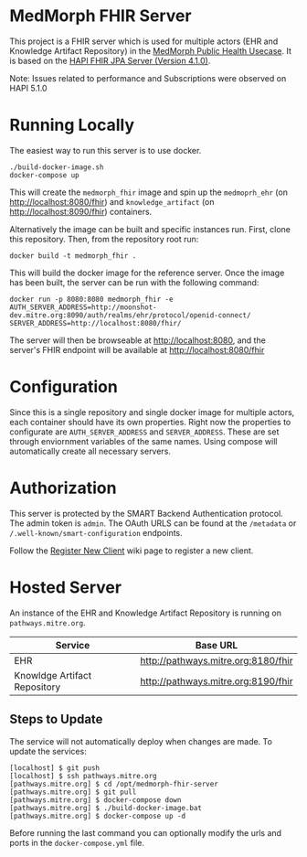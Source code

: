 # MedMorph FHIR Server

This project is a FHIR server which is used for multiple actors (EHR and Knowledge Artifact Repository) in the [MedMorph Public Health Usecase](https://build.fhir.org/ig/HL7/fhir-medmorph/usecases.html). It is based on the [HAPI FHIR JPA Server (Version 4.1.0)](https://github.com/hapifhir/hapi-fhir-jpaserver-starter).

Note: Issues related to performance and Subscriptions were observed on HAPI 5.1.0

# Running Locally

The easiest way to run this server is to use docker.

```
./build-docker-image.sh
docker-compose up
```

This will create the `medmorph_fhir` image and spin up the `medmoprh_ehr` (on [http://localhost:8080/fhir](http://localhost:8080/fhir)) and `knowledge_artifact` (on [http://localhost:8090/fhir](http://localhost:8090/fhir)) containers.

Alternatively the image can be built and specific instances run. First, clone this repository. Then, from the repository root run:

```
docker build -t medmorph_fhir .
```

This will build the docker image for the reference server. Once the image has
been built, the server can be run with the following command:

```
docker run -p 8080:8080 medmorph_fhir -e AUTH_SERVER_ADDRESS=http://moonshot-dev.mitre.org:8090/auth/realms/ehr/protocol/openid-connect/ SERVER_ADDRESS=http://localhost:8080/fhir/
```

The server will then be browseable at
[http://localhost:8080](http://localhost:8080), and the
server's FHIR endpoint will be available at
[http://localhost:8080/fhir](http://localhost:8080/fhir)

# Configuration

Since this is a single repository and single docker image for multiple actors, each container should have its own properties. Right now the properties to configurate are `AUTH_SERVER_ADDRESS` and `SERVER_ADDRESS`. These are set through enviornment variables of the same names. Using compose will automatically create all necessary servers.

# Authorization

This server is protected by the SMART Backend Authentication protocol. The admin token is `admin`. The OAuth URLS can be found at the `/metadata` or `/.well-known/smart-configuration` endpoints.

Follow the [Register New Client](https://github.com/mcode/medmorph-fhir-server/wiki/Register-New-Client) wiki page to register a new client.

# Hosted Server

An instance of the EHR and Knowledge Artifact Repository is running on `pathways.mitre.org`.

| Service                      | Base URL                            |
| ---------------------------- | ----------------------------------- |
| EHR                          | http://pathways.mitre.org:8180/fhir |
| Knowldge Artifact Repository | http://pathways.mitre.org:8190/fhir |

## Steps to Update

The service will not automatically deploy when changes are made. To update the services:

```
[localhost] $ git push
[localhost] $ ssh pathways.mitre.org
[pathways.mitre.org] $ cd /opt/medmorph-fhir-server
[pathways.mitre.org] $ git pull
[pathways.mitre.org] $ docker-compose down
[pathways.mitre.org] $ ./build-docker-image.bat
[pathways.mitre.org] $ docker-compose up -d
```

Before running the last command you can optionally modify the urls and ports in the `docker-compose.yml` file.
